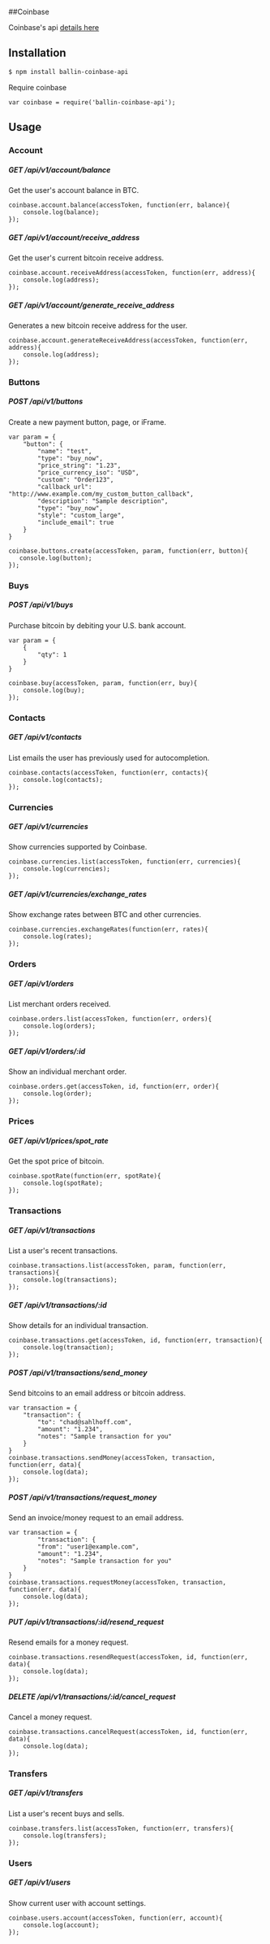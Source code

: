 ##Coinbase

Coinbase's api [details here](https://coinbase.com/api/doc)

## Installation

```bash
$ npm install ballin-coinbase-api
```

Require coinbase

```
var coinbase = require('ballin-coinbase-api');
```

## Usage

### Account

##### GET /api/v1/account/balance
Get the user's account balance in BTC.

```
coinbase.account.balance(accessToken, function(err, balance){
    console.log(balance);
});
```

##### GET /api/v1/account/receive_address
Get the user's current bitcoin receive address.

```
coinbase.account.receiveAddress(accessToken, function(err, address){
    console.log(address); 
});
```

##### GET /api/v1/account/generate_receive_address
Generates a new bitcoin receive address for the user.

```
coinbase.account.generateReceiveAddress(accessToken, function(err, address){
    console.log(address);
});
```

### Buttons

##### POST /api/v1/buttons
Create a new payment button, page, or iFrame.

```
var param = {
    "button": {
        "name": "test",
        "type": "buy_now",
        "price_string": "1.23",
        "price_currency_iso": "USD",
        "custom": "Order123",
        "callback_url": "http://www.example.com/my_custom_button_callback",
        "description": "Sample description",
        "type": "buy_now",
        "style": "custom_large",
        "include_email": true
    }
}

coinbase.buttons.create(accessToken, param, function(err, button){
   console.log(button); 
});
```

### Buys

##### POST /api/v1/buys
Purchase bitcoin by debiting your U.S. bank account.

```
var param = {
    {
        "qty": 1
    }
}

coinbase.buy(accessToken, param, function(err, buy){
    console.log(buy);
});
```

### Contacts

##### GET /api/v1/contacts
List emails the user has previously used for autocompletion.

```
coinbase.contacts(accessToken, function(err, contacts){
    console.log(contacts);
});
```

### Currencies

##### GET /api/v1/currencies
Show currencies supported by Coinbase.

```
coinbase.currencies.list(accessToken, function(err, currencies){
    console.log(currencies);
});
```

##### GET /api/v1/currencies/exchange_rates
Show exchange rates between BTC and other currencies.
```
coinbase.currencies.exchangeRates(function(err, rates){
    console.log(rates);
});
```

### Orders

##### GET /api/v1/orders
List merchant orders received.
```
coinbase.orders.list(accessToken, function(err, orders){
    console.log(orders);
});
```

##### GET /api/v1/orders/:id
Show an individual merchant order.
```
coinbase.orders.get(accessToken, id, function(err, order){
    console.log(order);
});
```

### Prices

##### GET /api/v1/prices/spot_rate
Get the spot price of bitcoin.
```
coinbase.spotRate(function(err, spotRate){
    console.log(spotRate);
});
```

### Transactions

##### GET /api/v1/transactions
List a user's recent transactions.
```
coinbase.transactions.list(accessToken, param, function(err, transactions){
    console.log(transactions);
});
```

##### GET /api/v1/transactions/:id
Show details for an individual transaction.
```
coinbase.transactions.get(accessToken, id, function(err, transaction){
    console.log(transaction);
});
```

##### POST /api/v1/transactions/send_money
Send bitcoins to an email address or bitcoin address.
```
var transaction = {
    "transaction": {
        "to": "chad@sahlhoff.com",
        "amount": "1.234",
        "notes": "Sample transaction for you"
    }
}
coinbase.transactions.sendMoney(accessToken, transaction, function(err, data){
    console.log(data);
});
```

##### POST /api/v1/transactions/request_money
Send an invoice/money request to an email address.
```
var transaction = {
        "transaction": {
        "from": "user1@example.com",
        "amount": "1.234",
        "notes": "Sample transaction for you"
    }
}
coinbase.transactions.requestMoney(accessToken, transaction, function(err, data){
    console.log(data);
});
```

##### PUT /api/v1/transactions/:id/resend_request
Resend emails for a money request.
```
coinbase.transactions.resendRequest(accessToken, id, function(err, data){
    console.log(data);
});
```

##### DELETE /api/v1/transactions/:id/cancel_request
Cancel a money request.
```
coinbase.transactions.cancelRequest(accessToken, id, function(err, data){
    console.log(data);
});
```

### Transfers

##### GET /api/v1/transfers
List a user's recent buys and sells.
```
coinbase.transfers.list(accessToken, function(err, transfers){
    console.log(transfers);
});
```

### Users

##### GET /api/v1/users
Show current user with account settings.
```
coinbase.users.account(accessToken, function(err, account){
    console.log(account);
});
```


